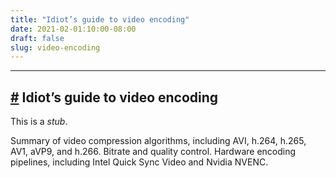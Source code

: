 ```yaml
---
title: "Idiot’s guide to video encoding"
date: 2021-02-01:10:00-08:00
draft: false
slug: video-encoding
---
```


------------------------------------------------------------------------

## [#](#-idiots-guide-to-video-encoding) Idiot’s guide to video encoding

This is a *stub*.

Summary of video compression algorithms, including AVI, h.264, h.265, AV1, aVP9, and h.266.
Bitrate and quality control.
Hardware encoding pipelines, including Intel Quick Sync Video and Nvidia NVENC.  

